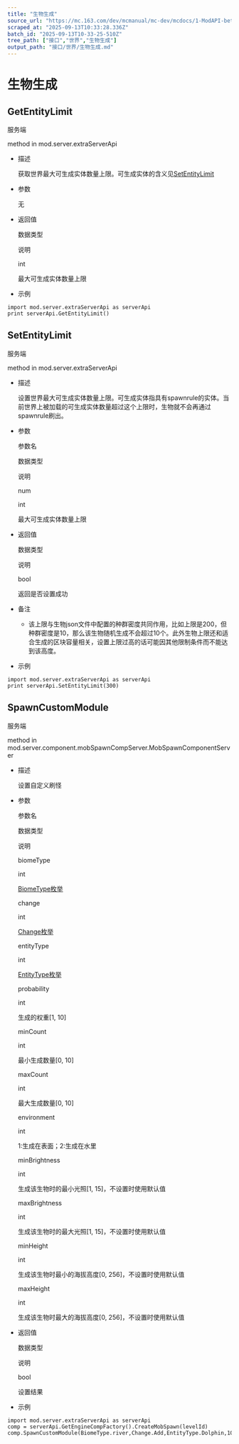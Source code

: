 ```yaml
---
title: "生物生成"
source_url: "https://mc.163.com/dev/mcmanual/mc-dev/mcdocs/1-ModAPI-beta/%E6%8E%A5%E5%8F%A3/%E4%B8%96%E7%95%8C/%E7%94%9F%E7%89%A9%E7%94%9F%E6%88%90.html?catalog=1"
scraped_at: "2025-09-13T10:33:28.336Z"
batch_id: "2025-09-13T10-33-25-510Z"
tree_path: ["接口","世界","生物生成"]
output_path: "接口/世界/生物生成.md"
---
```


#  生物生成

##  GetEntityLimit

服务端

method in mod.server.extraServerApi

*   描述
    
    获取世界最大可生成实体数量上限。可生成实体的含义见[SetEntityLimit](https://mc.163.com/dev/mcmanual/mc-dev/mcdocs/1-ModAPI-beta/%E6%8E%A5%E5%8F%A3/%E4%B8%96%E7%95%8C/#setentitylimit)
    
*   参数
    
    无
    
*   返回值
    
    数据类型
    
    说明
    
    int
    
    最大可生成实体数量上限
    
*   示例
    

```
import mod.server.extraServerApi as serverApi
print serverApi.GetEntityLimit()

```

##  SetEntityLimit

服务端

method in mod.server.extraServerApi

*   描述
    
    设置世界最大可生成实体数量上限。可生成实体指具有spawnrule的实体。当前世界上被加载的可生成实体数量超过这个上限时，生物就不会再通过spawnrule刷出。
    
*   参数
    
    参数名
    
    数据类型
    
    说明
    
    num
    
    int
    
    最大可生成实体数量上限
    
*   返回值
    
    数据类型
    
    说明
    
    bool
    
    返回是否设置成功
    
*   备注
    
    *   该上限与生物json文件中配置的种群密度共同作用，比如上限是200，但种群密度是10，那么该生物随机生成不会超过10个。此外生物上限还和适合生成的区块容量相关，设置上限过高的话可能因其他限制条件而不能达到该高度。
*   示例
    

```
import mod.server.extraServerApi as serverApi
print serverApi.SetEntityLimit(300)

```

##  SpawnCustomModule

服务端

method in mod.server.component.mobSpawnCompServer.MobSpawnComponentServer

*   描述
    
    设置自定义刷怪
    
*   参数
    
    参数名
    
    数据类型
    
    说明
    
    biomeType
    
    int
    
    [BiomeType枚举](/枚举值/BiomeType)
    
    change
    
    int
    
    [Change枚举](/枚举值/Change)
    
    entityType
    
    int
    
    [EntityType枚举](/枚举值/EntityType)
    
    probability
    
    int
    
    生成的权重\[1, 10\]
    
    minCount
    
    int
    
    最小生成数量\[0, 10\]
    
    maxCount
    
    int
    
    最大生成数量\[0, 10\]
    
    environment
    
    int
    
    1:生成在表面；2:生成在水里
    
    minBrightness
    
    int
    
    生成该生物时的最小光照\[1, 15\]，不设置时使用默认值
    
    maxBrightness
    
    int
    
    生成该生物时的最大光照\[1, 15\]，不设置时使用默认值
    
    minHeight
    
    int
    
    生成该生物时最小的海拔高度\[0, 256\]，不设置时使用默认值
    
    maxHeight
    
    int
    
    生成该生物时最大的海拔高度\[0, 256\]，不设置时使用默认值
    
*   返回值
    
    数据类型
    
    说明
    
    bool
    
    设置结果
    
*   示例
    

```
import mod.server.extraServerApi as serverApi
comp = serverApi.GetEngineCompFactory().CreateMobSpawn(levelId)
comp.SpawnCustomModule(BiomeType.river,Change.Add,EntityType.Dolphin,10,1,10,2)

```